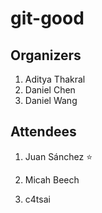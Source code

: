 # git-good

## Organizers

1. Aditya Thakral
2. Daniel Chen
3. Daniel Wang

## Attendees

1. Juan Sánchez :star:  
2. Micah Beech 

9. c4tsai
